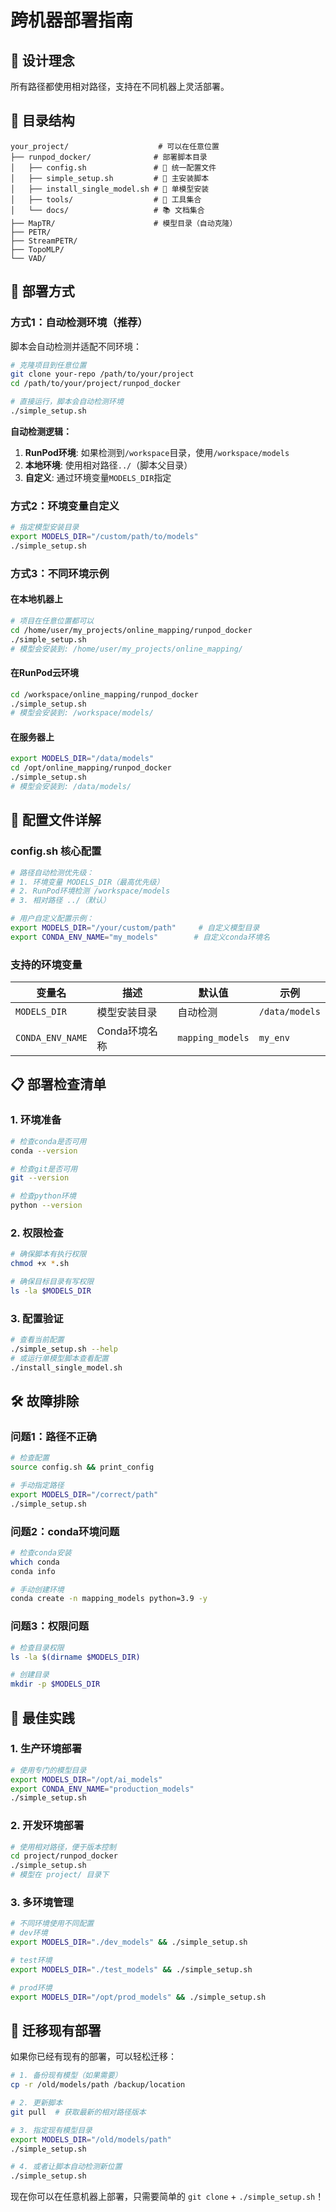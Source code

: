 # 跨机器部署指南

## 🎯 设计理念

所有路径都使用相对路径，支持在不同机器上灵活部署。

## 📁 目录结构

```
your_project/                    # 可以在任意位置
├── runpod_docker/              # 部署脚本目录
│   ├── config.sh               # 🔧 统一配置文件
│   ├── simple_setup.sh         # 🚀 主安装脚本
│   ├── install_single_model.sh # 🎯 单模型安装
│   ├── tools/                  # 🔧 工具集合
│   └── docs/                   # 📚 文档集合
├── MapTR/                      # 模型目录（自动克隆）
├── PETR/
├── StreamPETR/
├── TopoMLP/
└── VAD/
```

## 🚀 部署方式

### 方式1：自动检测环境（推荐）

脚本会自动检测并适配不同环境：

```bash
# 克隆项目到任意位置
git clone your-repo /path/to/your/project
cd /path/to/your/project/runpod_docker

# 直接运行，脚本会自动检测环境
./simple_setup.sh
```

**自动检测逻辑：**
1. **RunPod环境**: 如果检测到`/workspace`目录，使用`/workspace/models`
2. **本地环境**: 使用相对路径`../`（脚本父目录）
3. **自定义**: 通过环境变量`MODELS_DIR`指定

### 方式2：环境变量自定义

```bash
# 指定模型安装目录
export MODELS_DIR="/custom/path/to/models"
./simple_setup.sh
```

### 方式3：不同环境示例

#### 在本地机器上
```bash
# 项目在任意位置都可以
cd /home/user/my_projects/online_mapping/runpod_docker
./simple_setup.sh
# 模型会安装到: /home/user/my_projects/online_mapping/
```

#### 在RunPod云环境
```bash
cd /workspace/online_mapping/runpod_docker  
./simple_setup.sh
# 模型会安装到: /workspace/models/
```

#### 在服务器上
```bash
export MODELS_DIR="/data/models"
cd /opt/online_mapping/runpod_docker
./simple_setup.sh
# 模型会安装到: /data/models/
```

## 🔧 配置文件详解

### config.sh 核心配置

```bash
# 路径自动检测优先级：
# 1. 环境变量 MODELS_DIR（最高优先级）
# 2. RunPod环境检测 /workspace/models  
# 3. 相对路径 ../（默认）

# 用户自定义配置示例：
export MODELS_DIR="/your/custom/path"     # 自定义模型目录
export CONDA_ENV_NAME="my_models"        # 自定义conda环境名
```

### 支持的环境变量

| 变量名 | 描述 | 默认值 | 示例 |
|--------|------|--------|------|
| `MODELS_DIR` | 模型安装目录 | 自动检测 | `/data/models` |
| `CONDA_ENV_NAME` | Conda环境名称 | `mapping_models` | `my_env` |

## 📋 部署检查清单

### 1. 环境准备
```bash
# 检查conda是否可用
conda --version

# 检查git是否可用  
git --version

# 检查python环境
python --version
```

### 2. 权限检查
```bash
# 确保脚本有执行权限
chmod +x *.sh

# 确保目标目录有写权限
ls -la $MODELS_DIR
```

### 3. 配置验证
```bash
# 查看当前配置
./simple_setup.sh --help
# 或运行单模型脚本查看配置
./install_single_model.sh
```

## 🛠️ 故障排除

### 问题1：路径不正确
```bash
# 检查配置
source config.sh && print_config

# 手动指定路径
export MODELS_DIR="/correct/path"
./simple_setup.sh
```

### 问题2：conda环境问题
```bash
# 检查conda安装
which conda
conda info

# 手动创建环境
conda create -n mapping_models python=3.9 -y
```

### 问题3：权限问题
```bash
# 检查目录权限
ls -la $(dirname $MODELS_DIR)

# 创建目录
mkdir -p $MODELS_DIR
```

## 🎯 最佳实践

### 1. 生产环境部署
```bash
# 使用专门的模型目录
export MODELS_DIR="/opt/ai_models"
export CONDA_ENV_NAME="production_models"
./simple_setup.sh
```

### 2. 开发环境部署  
```bash
# 使用相对路径，便于版本控制
cd project/runpod_docker
./simple_setup.sh
# 模型在 project/ 目录下
```

### 3. 多环境管理
```bash
# 不同环境使用不同配置
# dev环境
export MODELS_DIR="./dev_models" && ./simple_setup.sh

# test环境  
export MODELS_DIR="./test_models" && ./simple_setup.sh

# prod环境
export MODELS_DIR="/opt/prod_models" && ./simple_setup.sh
```

## 📝 迁移现有部署

如果你已经有现有的部署，可以轻松迁移：

```bash
# 1. 备份现有模型（如果需要）
cp -r /old/models/path /backup/location

# 2. 更新脚本
git pull  # 获取最新的相对路径版本

# 3. 指定现有模型目录
export MODELS_DIR="/old/models/path"
./simple_setup.sh

# 4. 或者让脚本自动检测新位置
./simple_setup.sh
```

现在你可以在任意机器上部署，只需要简单的 `git clone` + `./simple_setup.sh`！